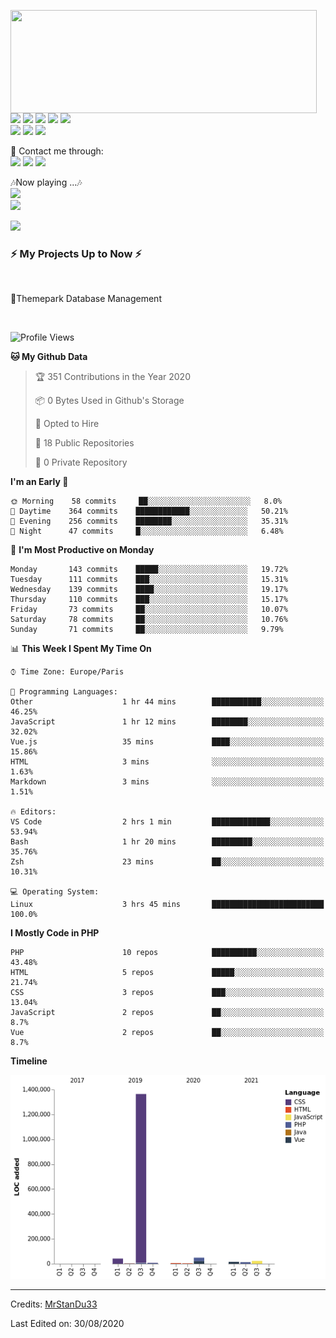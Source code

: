 <p>
  <img align="left" width="490" height="165" src="[![Huy's GitHub stats](https://github-readme-stats.vercel.app/api?username=DescendingMisery)](https://github.com/anuraghazra/github-readme-stats)"/>
  <p>
    <img src="https://img.shields.io/badge/-Visual%20Studio%20Code-23A9F2?style=flat-square&logo=Visual%20Studio%20Code&logoColor=white"/>
    <img src="https://img.shields.io/badge/-Github-181717?style=flat-square&logo=GitHub&logoColor=white"/>
    <img src="https://img.shields.io/badge/-Git-F44D27?style=flat-square&logo=Git&logoColor=white"/>
    <img src="https://img.shields.io/badge/-MySQL-F29111?style=flat-square&logo=MySQL&logoColor=white"/>
    <img src="https://img.shields.io/badge/-Insomnia-5849BE?style=flat-square&logo=Insomnia&logoColor=white"/><br/>
    <img src="https://img.shields.io/badge/-Vue.js-42B883?style=flat-square&logo=Vue.js&logoColor=white"/>
    <img src="https://img.shields.io/badge/-HTML5-E34F26?style=flat-square&logo=HTML5&logoColor=white"/>
    <img src="https://img.shields.io/badge/-CSS3-1572B6?style=flat-square&logo=CSS3&logoColor=white"/>
  </p>
</p>
<p>
  📣 Contact me through:<br/>
  <a href="mailto:contact@daniels-roth-stan.fr?subject=[GitHub]%20🔥%20Prise%20de%20contact&body=Bonjour%20Stan%2C%0A%0AJe%20viens%20vers%20toi%20aujourd%27hui%20apr%C3%A8s%20avoir%20vu%20ton%20profil%20GitHub%20pour%20..."><img src="https://img.shields.io/badge/e‑mail-D14836.svg?style=for-the-badge&logo=GMail&logoColor=white"/></a>
  <a href="https://www.instagram.com/noelzedum/"><img src="https://img.shields.io/badge/instagram-E4405F.svg?style=for-the-badge&logo=instagram&logoColor=white"/></a>
  <a href="https://www.linkedin.com/in/huy-vo-92bb58191/"><img src="https://img.shields.io/badge/linkedin-0077B5.svg?style=for-the-badge&logo=linkedin&logoColor=white"/></a>
</p>
<p>
  🎶Now playing ...🎶<br/>
  <a href="http://spotify-informer.daniels-roth-stan.fr/">
    <img height="75" src="http://spotify-informer.daniels-roth-stan.fr/api"/>
  </a><br/>
  <a href="https://github.com/MrStanDu33/spotify-informer"><img src="https://img.shields.io/badge/built%20with%20MrStanDu33%2Fspotify‑informer-1ED760.svg?style=flat-square&logo=spotify&logoColor=white"/></a><br/>
</p>

<img src="http://views.whatilearened.today/views/github/MrStanDu33/views.svg"/>
<h3>⚡️ My Projects Up to Now ⚡️</h3><br/>
<p>
  🧔Themepark Database Management <br/>
</p><br/>


<!--START_SECTION:waka-->
![Profile Views](http://img.shields.io/badge/Profile%20Views-304-blue)

**🐱 My Github Data** 

> 🏆 351 Contributions in the Year 2020
 > 
> 📦 0 Bytes Used in Github's Storage 
 > 
> 💼 Opted to Hire
 > 
> 📜 18 Public Repositories
 > 
> 🔑 0 Private Repository 
 > 
**I'm an Early 🐤** 

```text
🌞 Morning    58 commits     ██░░░░░░░░░░░░░░░░░░░░░░░   8.0% 
🌆 Daytime    364 commits    ████████████░░░░░░░░░░░░░   50.21% 
🌃 Evening    256 commits    ████████░░░░░░░░░░░░░░░░░   35.31% 
🌙 Night      47 commits     █░░░░░░░░░░░░░░░░░░░░░░░░   6.48%

```
📅 **I'm Most Productive on Monday** 

```text
Monday       143 commits    █████░░░░░░░░░░░░░░░░░░░░   19.72% 
Tuesday      111 commits    ███░░░░░░░░░░░░░░░░░░░░░░   15.31% 
Wednesday    139 commits    ████░░░░░░░░░░░░░░░░░░░░░   19.17% 
Thursday     110 commits    ███░░░░░░░░░░░░░░░░░░░░░░   15.17% 
Friday       73 commits     ██░░░░░░░░░░░░░░░░░░░░░░░   10.07% 
Saturday     78 commits     ██░░░░░░░░░░░░░░░░░░░░░░░   10.76% 
Sunday       71 commits     ██░░░░░░░░░░░░░░░░░░░░░░░   9.79%

```


📊 **This Week I Spent My Time On** 

```text
⌚︎ Time Zone: Europe/Paris

💬 Programming Languages: 
Other                    1 hr 44 mins        ███████████░░░░░░░░░░░░░░   46.25% 
JavaScript               1 hr 12 mins        ████████░░░░░░░░░░░░░░░░░   32.02% 
Vue.js                   35 mins             ████░░░░░░░░░░░░░░░░░░░░░   15.86% 
HTML                     3 mins              ░░░░░░░░░░░░░░░░░░░░░░░░░   1.63% 
Markdown                 3 mins              ░░░░░░░░░░░░░░░░░░░░░░░░░   1.51%

🔥 Editors: 
VS Code                  2 hrs 1 min         █████████████░░░░░░░░░░░░   53.94% 
Bash                     1 hr 20 mins        █████████░░░░░░░░░░░░░░░░   35.76% 
Zsh                      23 mins             ██░░░░░░░░░░░░░░░░░░░░░░░   10.31%

💻 Operating System: 
Linux                    3 hrs 45 mins       █████████████████████████   100.0%

```

**I Mostly Code in PHP** 

```text
PHP                      10 repos            ██████████░░░░░░░░░░░░░░░   43.48% 
HTML                     5 repos             █████░░░░░░░░░░░░░░░░░░░░   21.74% 
CSS                      3 repos             ███░░░░░░░░░░░░░░░░░░░░░░   13.04% 
JavaScript               2 repos             ██░░░░░░░░░░░░░░░░░░░░░░░   8.7% 
Vue                      2 repos             ██░░░░░░░░░░░░░░░░░░░░░░░   8.7%

```


**Timeline**

![Chart not found](https://github.com/MrStanDu33/MrStanDu33/blob/master/charts/bar_graph.png) 


<!--END_SECTION:waka-->
</details>

-----
Credits: [MrStanDu33](https://github.com/MrStanDu33)

Last Edited on: 30/08/2020
